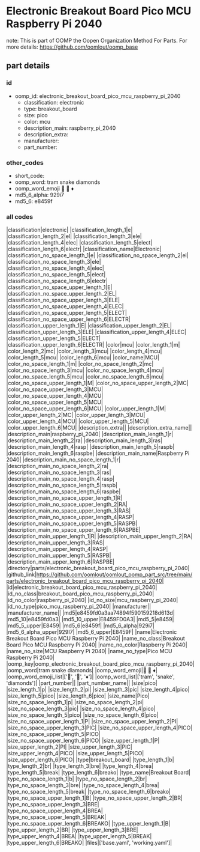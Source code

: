 # Electronic Breakout Board Pico MCU Raspberry Pi 2040  

note: This is part of OOMP the Oopen Organization Method For Parts. For more details: https://github.com/oomlout/oomp_base

##  part details





### id
* oomp_id: electronic_breakout_board_pico_mcu_raspberry_pi_2040
  * classification: electronic
  * type: breakout_board
  * size: pico
  * color: mcu
  * description_main: raspberry_pi_2040
  * description_extra: 
  * manufacturer: 
  * part_number: 

### other_codes
* short_code: 
* oomp_word: tram snake diamonds
* oomp_word_emoji :tram: :snake: :diamonds:
* md5_6_alpha: 929i7
* md5_6: e8459f

### all codes 
|classification|electronic|
|classification_length_1|e|
|classification_length_2|el|
|classification_length_3|ele|
|classification_length_4|elec|
|classification_length_5|elect|
|classification_length_6|electr|
|classification_name|Electronic|
|classification_no_space_length_1|e|
|classification_no_space_length_2|el|
|classification_no_space_length_3|ele|
|classification_no_space_length_4|elec|
|classification_no_space_length_5|elect|
|classification_no_space_length_6|electr|
|classification_no_space_upper_length_1|E|
|classification_no_space_upper_length_2|EL|
|classification_no_space_upper_length_3|ELE|
|classification_no_space_upper_length_4|ELEC|
|classification_no_space_upper_length_5|ELECT|
|classification_no_space_upper_length_6|ELECTR|
|classification_upper_length_1|E|
|classification_upper_length_2|EL|
|classification_upper_length_3|ELE|
|classification_upper_length_4|ELEC|
|classification_upper_length_5|ELECT|
|classification_upper_length_6|ELECTR|
|color|mcu|
|color_length_1|m|
|color_length_2|mc|
|color_length_3|mcu|
|color_length_4|mcu|
|color_length_5|mcu|
|color_length_6|mcu|
|color_name|MCU|
|color_no_space_length_1|m|
|color_no_space_length_2|mc|
|color_no_space_length_3|mcu|
|color_no_space_length_4|mcu|
|color_no_space_length_5|mcu|
|color_no_space_length_6|mcu|
|color_no_space_upper_length_1|M|
|color_no_space_upper_length_2|MC|
|color_no_space_upper_length_3|MCU|
|color_no_space_upper_length_4|MCU|
|color_no_space_upper_length_5|MCU|
|color_no_space_upper_length_6|MCU|
|color_upper_length_1|M|
|color_upper_length_2|MC|
|color_upper_length_3|MCU|
|color_upper_length_4|MCU|
|color_upper_length_5|MCU|
|color_upper_length_6|MCU|
|description_extra||
|description_extra_name||
|description_main|raspberry_pi_2040|
|description_main_length_1|r|
|description_main_length_2|ra|
|description_main_length_3|ras|
|description_main_length_4|rasp|
|description_main_length_5|raspb|
|description_main_length_6|raspbe|
|description_main_name|Raspberry Pi 2040|
|description_main_no_space_length_1|r|
|description_main_no_space_length_2|ra|
|description_main_no_space_length_3|ras|
|description_main_no_space_length_4|rasp|
|description_main_no_space_length_5|raspb|
|description_main_no_space_length_6|raspbe|
|description_main_no_space_upper_length_1|R|
|description_main_no_space_upper_length_2|RA|
|description_main_no_space_upper_length_3|RAS|
|description_main_no_space_upper_length_4|RASP|
|description_main_no_space_upper_length_5|RASPB|
|description_main_no_space_upper_length_6|RASPBE|
|description_main_upper_length_1|R|
|description_main_upper_length_2|RA|
|description_main_upper_length_3|RAS|
|description_main_upper_length_4|RASP|
|description_main_upper_length_5|RASPB|
|description_main_upper_length_6|RASPBE|
|directory|parts/electronic_breakout_board_pico_mcu_raspberry_pi_2040|
|github_link|https://github.com/oomlout/oomlout_oomp_part_src/tree/main/parts/electronic_breakout_board_pico_mcu_raspberry_pi_2040|
|id|electronic_breakout_board_pico_mcu_raspberry_pi_2040|
|id_no_class|breakout_board_pico_mcu_raspberry_pi_2040|
|id_no_color|raspberry_pi_2040|
|id_no_size|mcu_raspberry_pi_2040|
|id_no_type|pico_mcu_raspberry_pi_2040|
|manufacturer||
|manufacturer_name||
|md5|e8459fd0a3aa74894f590159218d613d|
|md5_10|e8459fd0a3|
|md5_10_upper|E8459FD0A3|
|md5_5|e8459|
|md5_5_upper|E8459|
|md5_6|e8459f|
|md5_6_alpha|929i7|
|md5_6_alpha_upper|929I7|
|md5_6_upper|E8459F|
|name|Electronic Breakout Board Pico MCU Raspberry Pi 2040|
|name_no_class|Breakout Board Pico MCU Raspberry Pi 2040|
|name_no_color|Raspberry Pi 2040|
|name_no_size|MCU Raspberry Pi 2040|
|name_no_type|Pico MCU Raspberry Pi 2040|
|oomp_key|oomp_electronic_breakout_board_pico_mcu_raspberry_pi_2040|
|oomp_word|tram snake diamonds|
|oomp_word_emoji|:tram: :snake: :diamonds:|
|oomp_word_emoji_list|[':tram:', ':snake:', ':diamonds:']|
|oomp_word_list|['tram', 'snake', 'diamonds']|
|part_number||
|part_number_name||
|size|pico|
|size_length_1|p|
|size_length_2|pi|
|size_length_3|pic|
|size_length_4|pico|
|size_length_5|pico|
|size_length_6|pico|
|size_name|Pico|
|size_no_space_length_1|p|
|size_no_space_length_2|pi|
|size_no_space_length_3|pic|
|size_no_space_length_4|pico|
|size_no_space_length_5|pico|
|size_no_space_length_6|pico|
|size_no_space_upper_length_1|P|
|size_no_space_upper_length_2|PI|
|size_no_space_upper_length_3|PIC|
|size_no_space_upper_length_4|PICO|
|size_no_space_upper_length_5|PICO|
|size_no_space_upper_length_6|PICO|
|size_upper_length_1|P|
|size_upper_length_2|PI|
|size_upper_length_3|PIC|
|size_upper_length_4|PICO|
|size_upper_length_5|PICO|
|size_upper_length_6|PICO|
|type|breakout_board|
|type_length_1|b|
|type_length_2|br|
|type_length_3|bre|
|type_length_4|brea|
|type_length_5|break|
|type_length_6|breako|
|type_name|Breakout Board|
|type_no_space_length_1|b|
|type_no_space_length_2|br|
|type_no_space_length_3|bre|
|type_no_space_length_4|brea|
|type_no_space_length_5|break|
|type_no_space_length_6|breako|
|type_no_space_upper_length_1|B|
|type_no_space_upper_length_2|BR|
|type_no_space_upper_length_3|BRE|
|type_no_space_upper_length_4|BREA|
|type_no_space_upper_length_5|BREAK|
|type_no_space_upper_length_6|BREAKO|
|type_upper_length_1|B|
|type_upper_length_2|BR|
|type_upper_length_3|BRE|
|type_upper_length_4|BREA|
|type_upper_length_5|BREAK|
|type_upper_length_6|BREAKO|
|files|['base.yaml', 'working.yaml']|
